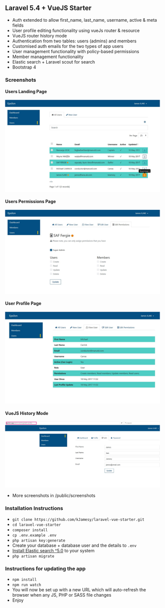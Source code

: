 ## Laravel 5.4 + VueJS Starter

* Auth extended to allow first_name, last_name, username, active & meta fields
* User profile editing functionality using vueJs router & resource
* VueJS router history mode 
* Authentication from two tables: users (admins) and members
* Customised auth emails for the two types of app users
* User management functionality with policy-based permissions
* Member management functionality
* Elastic search + Laravel scout for search
* Bootstrap 4

### Screenshots

#### Users Landing Page
![Users Landing Page](public/screenshots/4.Users_Landing_Page.jpg)

#### Users Permissions Page
![Users Landing Page](public/screenshots/5.Users_Permissions.jpg)

#### User Profile Page
![Users Landing Page](public/screenshots/3.User_Profile.jpg)

#### VueJS History Mode
![Users Landing Page](public/screenshots/6.Vue_History_Mode.jpg)

* More screenshots in /public/screenshots

### Installation Instructions
* `git clone https://github.com/kJamesy/laravel-vue-starter.git`
* `cd laravel-vue-starter`
* `composer install`
* `cp .env.example .env`
* `php artisan key:generate`
* Create your database + database user and the details to `.env`
* [Install Elastic search ^5.0](https://www.elastic.co/downloads/elasticsearch) to your system
* `php artisan migrate`

### Instructions for updating the app
* `npm install`
* `npm run watch`
* You will now be set up with a new URL which will auto-refresh the browser when any JS, PHP or SASS file changes
* Enjoy